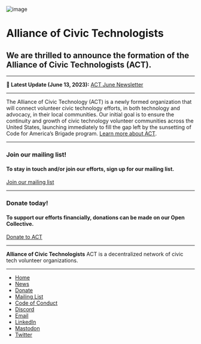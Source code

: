 ![image](https://github.com/olitreadwell/markdown-to-github-pages-test/assets/3107864/08bcc03f-e95b-41eb-b54b-ff9e02987a82)

# Alliance of Civic Technologists

## We are thrilled to announce the formation of the Alliance of Civic Technologists (ACT).

---

**🎉 Latest Update (June 13, 2023):**
[ACT June Newsletter](news.md)

---

The Alliance of Civic Technology (ACT) is a newly formed organization that will connect volunteer civic technology efforts, in both technology and advocacy, in their local communities. Our initial goal is to ensure the continuity and growth of civic technology volunteer communities across the United States, launching immediately to fill the gap left by the sunsetting of Code for America’s Brigade program. [Learn more about ACT](about.md).

---

### Join our mailing list!
#### To stay in touch and/or join our efforts, sign up for our mailing list.
[Join our mailing list](https://eepurl.com/ithxXU)

---

### Donate today!
#### To support our efforts financially, donations can be made on our Open Collective.
[Donate to ACT](https://opencollective.com/act-fund)

---

**Alliance of Civic Technologists**
ACT is a decentralized network of civic tech volunteer organizations.

---

- [Home](README.md)
- [News](news.md)
- [Donate](https://opencollective.com/act-fund)
- [Mailing List](https://eepurl.com/ithxXU)
- [Code of Conduct](code-of-conduct.md)
- [Discord](https://discord.gg/RP6jXM43fY)
- [Email](mailto:hello@civictechnologists.org)
- [LinkedIn](https://www.linkedin.com/company/alliance-of-civic-technologists)
- [Mastodon](https://mastodon.social/@allianceofcivictechnologists)
- [Twitter](https://twitter.com/alliescivictech)
